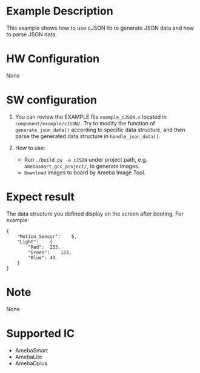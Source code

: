 # Example Description

This example shows how to use cJSON lib to generate JSON data and how to parse JSON data.

# HW Configuration

None

# SW configuration

1. You can review the EXAMPLE file `example_cJSON.c` located in `component/example/cJSON/`. Try to modify the function of `generate_json_data()` according to specific data structure, and then parse the generated data structure in `handle_json_data()`.

2. How to use:
   - Run `./build.py -a cJSON` under project path, e.g. `amebasmart_gcc_project/`, to generate images.
   - `Download` images to board by Ameba Image Tool.

# Expect result

The data structure you defined display on the screen after booting.
For example:

```
{
	"Motion_Sensor":	5,
	"Light":	{
		"Red":	253,
		"Green":	123,
		"Blue":	43
	}
}
```

# Note

None

# Supported IC

- AmebaSmart
- AmebaLite
- AmebaDplus
